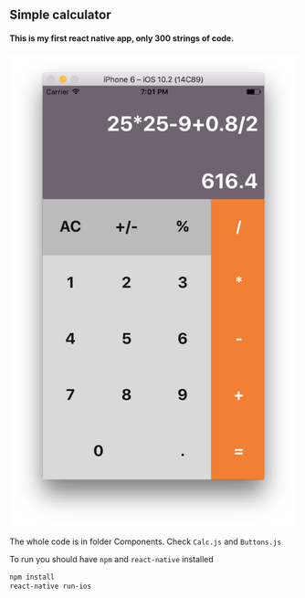 ## Simple calculator
#### This is my first react native app, only 300 strings of code.

![calculator image](imgs/react_native_calc.png)

The whole code is in folder Components. Check ```Calc.js```
and ```Buttons.js```

To run you should have ```npm``` and ```react-native``` installed

```
npm install
react-native run-ios
```

